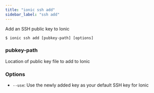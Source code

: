 ```yaml
---
title: "ionic ssh add"
sidebar_label: "ssh add"
---
```





Add an SSH public key to Ionic

```shell
$ ionic ssh add [pubkey-path] [options]
```



### pubkey-path
Location of public key file to add to Ionic




### Options

 - `--use`: Use the newly added key as your default SSH key for Ionic 
      
